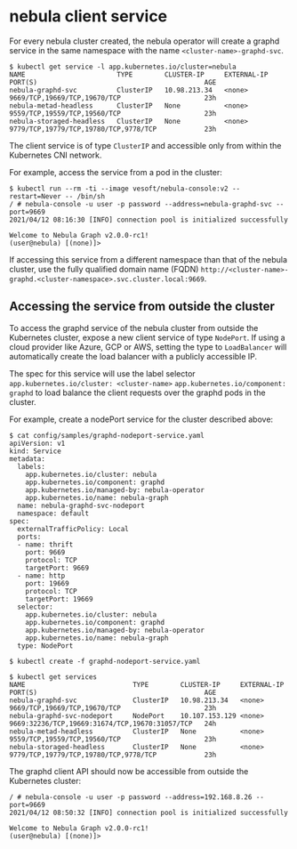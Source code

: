 # nebula client service

For every nebula cluster created, the nebula operator will create a graphd service in the same namespace with the name `<cluster-name>-graphd-svc`.

```shell script
$ kubectl get service -l app.kubernetes.io/cluster=nebula
NAME                       TYPE        CLUSTER-IP     EXTERNAL-IP   PORT(S)                                          AGE
nebula-graphd-svc          ClusterIP   10.98.213.34   <none>        9669/TCP,19669/TCP,19670/TCP                     23h
nebula-metad-headless      ClusterIP   None           <none>        9559/TCP,19559/TCP,19560/TCP                     23h
nebula-storaged-headless   ClusterIP   None           <none>        9779/TCP,19779/TCP,19780/TCP,9778/TCP            23h
```

The client service is of type `ClusterIP` and accessible only from within the Kubernetes CNI network.

For example, access the service from a pod in the cluster:

```shell script
$ kubectl run --rm -ti --image vesoft/nebula-console:v2 --restart=Never -- /bin/sh
/ # nebula-console -u user -p password --address=nebula-graphd-svc --port=9669
2021/04/12 08:16:30 [INFO] connection pool is initialized successfully

Welcome to Nebula Graph v2.0.0-rc1!
(user@nebula) [(none)]> 
```

If accessing this service from a different namespace than that of the nebula cluster, use the fully qualified domain name (FQDN) `http://<cluster-name>-graphd.<cluster-namespace>.svc.cluster.local:9669`.

## Accessing the service from outside the cluster

To access the graphd service of the nebula cluster from outside the Kubernetes cluster, expose a new client service of type `NodePort`. If using a cloud provider like Azure, GCP or AWS, setting the type to `LoadBalancer` will automatically create the load balancer with a publicly accessible IP.

The spec for this service will use the label selector `app.kubernetes.io/cluster: <cluster-name>` `app.kubernetes.io/component: graphd` to load balance the client requests over the graphd pods in the cluster.

For example, create a nodePort service for the cluster described above:

```shell script
$ cat config/samples/graphd-nodeport-service.yaml
apiVersion: v1
kind: Service
metadata:
  labels:
    app.kubernetes.io/cluster: nebula
    app.kubernetes.io/component: graphd
    app.kubernetes.io/managed-by: nebula-operator
    app.kubernetes.io/name: nebula-graph
  name: nebula-graphd-svc-nodeport
  namespace: default
spec:
  externalTrafficPolicy: Local
  ports:
  - name: thrift
    port: 9669
    protocol: TCP
    targetPort: 9669
  - name: http
    port: 19669
    protocol: TCP
    targetPort: 19669
  selector:
    app.kubernetes.io/cluster: nebula
    app.kubernetes.io/component: graphd
    app.kubernetes.io/managed-by: nebula-operator
    app.kubernetes.io/name: nebula-graph
  type: NodePort

$ kubectl create -f graphd-nodeport-service.yaml
```

```shell script
$ kubectl get services
NAME                           TYPE        CLUSTER-IP     EXTERNAL-IP   PORT(S)                                          AGE
nebula-graphd-svc              ClusterIP   10.98.213.34   <none>        9669/TCP,19669/TCP,19670/TCP                     23h
nebula-graphd-svc-nodeport     NodePort    10.107.153.129 <none>        9669:32236/TCP,19669:31674/TCP,19670:31057/TCP   24h
nebula-metad-headless          ClusterIP   None           <none>        9559/TCP,19559/TCP,19560/TCP                     23h
nebula-storaged-headless       ClusterIP   None           <none>        9779/TCP,19779/TCP,19780/TCP,9778/TCP            23h
```

The graphd client API should now be accessible from outside the Kubernetes cluster:

```shell script
/ # nebula-console -u user -p password --address=192.168.8.26 --port=9669
2021/04/12 08:50:32 [INFO] connection pool is initialized successfully

Welcome to Nebula Graph v2.0.0-rc1!
(user@nebula) [(none)]> 
```
